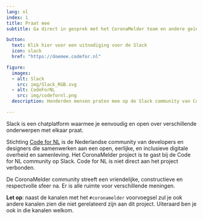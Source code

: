 ```yaml
---
lang: nl
index: 1
title: Praat mee
subtitle: Ga direct in gesprek met het CoronaMelder team en andere geïnteresseerden via de CodeForNL Slack community.

button:
  text: Klik hier voor een uitnodiging voor de Slack
  icon: slack
  href: "https://doemee.codefor.nl"

figure:
  images:
  - alt: Slack
    src: img/Slack_RGB.svg
  - alt: CodeForNL
    src: img/codefornl.png
  description: Honderden mensen praten mee op de Slack community van Code for NL – praat ook mee!

---
```

Slack is een chatplatform waarmee je eenvoudig en open over verschillende
onderwerpen met elkaar praat.

Stichting [Code for NL](https://codefor.nl) is de Nederlandse community
van developers en designers die samenwerken aan een open, eerlijke, en
inclusieve digitale overheid en samenleving. Het CoronaMelder
project is te gast bij de Code for NL community op Slack. Code for NL is niet
direct aan het project verbonden. 

De CoronaMelder community streeft een 
vriendelijke, constructieve en respectvolle sfeer na. Er is alle ruimte voor
verschillende meningen. 

**Let op**: naast de kanalen met het `#coronamelder` voorvoegsel zul je ook
andere kanalen zien die niet gerelateerd zijn aan dit project. Uiteraard ben
je ook in die kanalen welkom.
